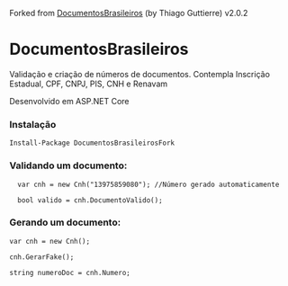 Forked from [DocumentosBrasileiros](https://github.com/thiagoguttierre/documentosbrasileiros) (by Thiago Guttierre) v2.0.2

# DocumentosBrasileiros
Validação e criação de números de documentos. Contempla Inscrição Estadual, CPF, CNPJ, PIS, CNH e Renavam

Desenvolvido em ASP.NET Core

### Instalação
```
Install-Package DocumentosBrasileirosFork
```

### Validando um documento:
```
  var cnh = new Cnh("13975859080"); //Número gerado automaticamente
  
  bool valido = cnh.DocumentoValido();
```

### Gerando um documento:
  
  ```
  var cnh = new Cnh();
  
  cnh.GerarFake();
  
  string numeroDoc = cnh.Numero;


